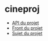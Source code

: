 # cineproj

- [API du projet](https://github.com/samyeuh/cineproj-api)
- [Front du projet](https://github.com/samyeuh/cineproj-front)
- [Sujet du projet](https://github.com/samyeuh/cineproj/blob/main/REST%20PROJECT%20-%20SUJET.docx)
